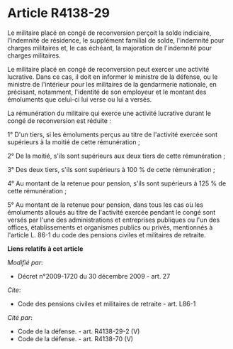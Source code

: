 # Article R4138-29

Le militaire placé en congé de reconversion perçoit la solde indiciaire, l'indemnité de résidence, le supplément familial de
solde, l'indemnité pour charges militaires et, le cas échéant, la majoration de l'indemnité pour charges militaires. 

Le militaire placé en congé de reconversion peut exercer une activité lucrative. Dans ce cas, il doit en informer le
ministre de la défense, ou le ministre de l'intérieur pour les militaires de la gendarmerie nationale, en précisant,
notamment, l'identité de son employeur et le montant des émoluments que celui-ci lui verse ou lui a versés. 

La rémunération du militaire qui exerce une activité lucrative durant le congé de reconversion est réduite : 

1° D'un tiers, si les émoluments perçus au titre de l'activité exercée sont supérieurs à la moitié de cette rémunération ; 

2° De la moitié, s'ils sont supérieurs aux deux tiers de cette rémunération ; 

3° Des deux tiers, s'ils sont supérieurs à 100 % de cette rémunération ; 

4° Au montant de la retenue pour pension, s'ils sont supérieurs à 125 % de cette rémunération ; 

5° Au montant de la retenue pour pension, dans tous les cas où les émoluments alloués au titre de l'activité exercée pendant
le congé sont versés par l'une des administrations et entreprises publiques ou l'un des offices, établissements et organismes
publics ou privés, mentionnés à l'article L. 86-1 du code des pensions civiles et militaires de retraite.

**Liens relatifs à cet article**

_Modifié par_:

  - Décret n°2009-1720 du 30 décembre 2009 - art. 27

_Cite_:

  - Code des pensions civiles et militaires de retraite - art. L86-1

_Cité par_:

  - Code de la défense. - art. R4138-29-2 (V)
  - Code de la défense. - art. R4138-70 (V)
